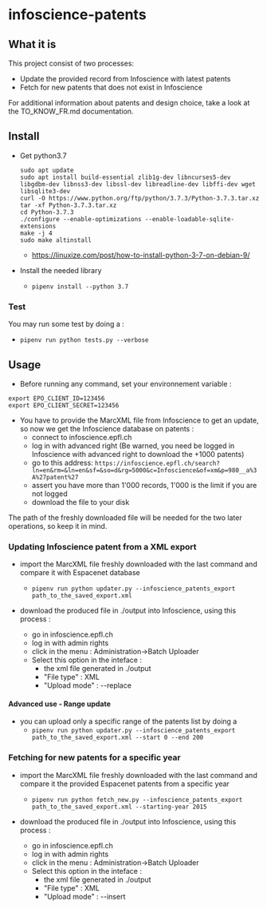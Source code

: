 # infoscience-patents
## What it is

This project consist of two processes:

- Update the provided record from Infoscience with latest patents
- Fetch for new patents that does not exist in Infoscience

For additional information about patents and design choice, take a look at the TO_KNOW_FR.md documentation.

## Install

- Get python3.7
    ```
    sudo apt update
    sudo apt install build-essential zlib1g-dev libncurses5-dev libgdbm-dev libnss3-dev libssl-dev libreadline-dev libffi-dev wget libsqlite3-dev
    curl -O https://www.python.org/ftp/python/3.7.3/Python-3.7.3.tar.xz
    tar -xf Python-3.7.3.tar.xz
    cd Python-3.7.3
    ./configure --enable-optimizations --enable-loadable-sqlite-extensions
    make -j 4
    sudo make altinstall
    ```

    - https://linuxize.com/post/how-to-install-python-3-7-on-debian-9/

- Install the needed library
    - `pipenv install --python 3.7`


### Test
You may run some test by doing a :
- `pipenv run python tests.py --verbose`

## Usage

 - Before running any command, set your environnement variable :
```
export EPO_CLIENT_ID=123456
export EPO_CLIENT_SECRET=123456
```
- You have to provide the MarcXML file from Infoscience to get an update, so now we get the Infoscience database on patents :
    - connect to infoscience.epfl.ch
    - log in with advanced right (Be warned, you need be logged in Infoscience with advanced right to download the +1000 patents)
    - go to this address: `https://infoscience.epfl.ch/search?ln=en&rm=&ln=en&sf=&so=d&rg=5000&c=Infoscience&of=xm&p=980__a%3A%27patent%27`
    - assert you have more than 1'000 records, 1'000 is the limit if you are not logged
    - download the file to your disk

The path of the freshly downloaded file will be needed for the two later operations, so keep it in mind.

### Updating Infoscience patent from a XML export

- import the MarcXML file freshly downloaded with the last command and compare it with Espacenet database
    - `pipenv run python updater.py --infoscience_patents_export path_to_the_saved_export.xml`

- download the produced file in ./output into Infoscience, using this process :
    - go in infoscience.epfl.ch
    - log in with admin rights
    - click in the menu : Administration->Batch Uploader
    - Select this option in the inteface :
        - the xml file generated in ./output
        - "File type" : XML
        - "Upload mode" : --replace

#### Advanced use - Range update
- you can upload only a specific range of the patents list by doing a
    - `pipenv run python updater.py --infoscience_patents_export path_to_the_saved_export.xml --start 0 --end 200`

### Fetching for new patents for a specific year

- import the MarcXML file freshly downloaded with the last command and compare it the provided Espacenet patents from a specific year
    - `pipenv run python fetch_new.py --infoscience_patents_export path_to_the_saved_export.xml --starting-year 2015`

- download the produced file in ./output into Infoscience, using this process :
    - go in infoscience.epfl.ch
    - log in with admin rights
    - click in the menu : Administration->Batch Uploader
    - Select this option in the inteface :
        - the xml file generated in ./output
        - "File type" : XML
        - "Upload mode" : --insert
